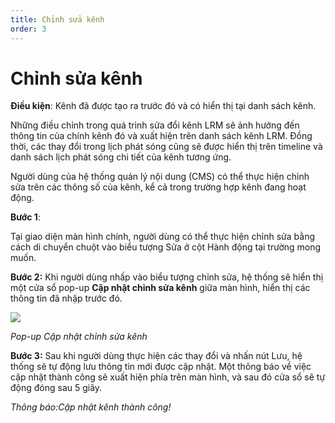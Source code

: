 ```yaml
---
title: Chỉnh sửa kênh
order: 3
---
```


# Chỉnh sửa kênh
**Điều kiện**: Kênh đã được tạo ra trước đó và có hiển thị tại danh sách kênh.

Những điều chỉnh trong quá trình sửa đổi kênh LRM sẽ ảnh hưởng đến thông tin của chính kênh đó và xuất hiện trên danh sách kênh LRM. Đồng thời, các thay đổi trong lịch phát sóng cũng sẽ được hiển thị trên timeline và danh sách lịch phát sóng chi tiết của kênh tương ứng.

Người dùng của hệ thống quản lý nội dung (CMS) có thể thực hiện chỉnh sửa trên các thông số của kênh, kể cả trong trường hợp kênh đang hoạt động.
 
**Bước 1**:

Tại giao diện màn hình chính, người dùng có thể thực hiện chỉnh sửa bằng cách di chuyển chuột vào biểu tượng Sửa ở cột Hành động tại trường mong muốn.

**Bước 2:** Khi người dùng nhấp vào biểu tượng chỉnh sửa, hệ thống sẽ hiển thị một cửa sổ pop-up **Cập nhật chỉnh sửa kênh** giữa màn hình, hiển thị các thông tin đã nhập trước đó.

![](/images/lrm/pop-up/update-lrm.png)

*Pop-up Cập nhật chỉnh sửa kênh*

**Bước 3:** Sau khi người dùng thực hiện các thay đổi và nhấn nút Lưu, hệ thống sẽ tự động lưu thông tin mới được cập nhật. Một thông báo về việc cập nhật thành công sẽ xuất hiện phía trên màn hình, và sau đó cửa sổ sẽ tự động đóng sau 5 giây.

*Thông báo:Cập nhật kênh thành công!*
